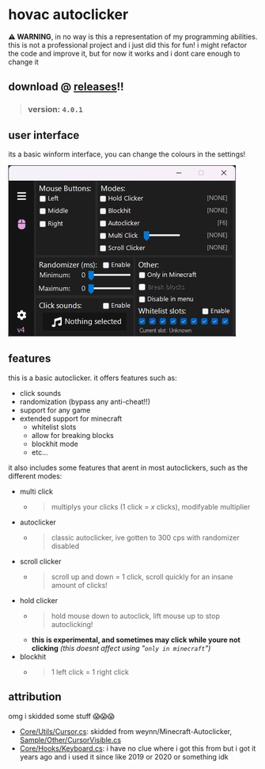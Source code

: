 # hovac autoclicker

**⚠️ WARNING**, in no way is this a representation of my programming abilities. this is not a professional project and i just did this for fun! i might refactor the code and improve it, but for now it works and i dont care enough to change it

## download @ [releases](https://github.com/game-hax/hovac-autoclicker/releases/)!!
> ### version: `4.0.1`

## user interface

its a basic winform interface, you can change the colours in the settings!

![ui screenshot](/assets/ui.png)

## features

this is a basic autoclicker. it offers features such as:
- click sounds
- randomization (bypass any anti-cheat!!)
- support for any game
- extended support for minecraft
  - whitelist slots
  - allow for breaking blocks
  - blockhit mode
  - etc...

it also includes some features that arent in most autoclickers, such as the different modes:
- multi click
  - > multiplys your clicks (1 click = *x* clicks), modifyable multiplier
- autoclicker
  - > classic autoclicker, ive gotten to 300 cps with randomizer disabled
- scroll clicker
  - > scroll up and down = 1 click, scroll quickly for an insane amount of clicks!
- hold clicker
  - > hold mouse down to autoclick, lift mouse up to stop autoclicking!
  - **this is experimental, and sometimes may click while youre not clicking** *(this doesnt affect using "`only in minecraft`")*
- blockhit
  - > 1 left click = 1 right click

## attribution

omg i skidded some stuff 😱😱😱

- [Core/Utils/Cursor.cs](/src/RuntimeBroker/Core/Utils/Cursor.cs): skidded from weynn/Minecraft-Autoclicker, [Sample/Other/CursorVisible.cs](https://github.com/weynn/Minecraft-Autoclicker/blob/main/GithubClicker/GithubClicker/Sample/Other/CursorVisible.cs)
- [Core/Hooks/Keyboard.cs](/src/RuntimeBroker/Core/Hooks/Keyboard.cs): i have no clue where i got this from but i got it years ago and i used it since like 2019 or 2020 or something idk
